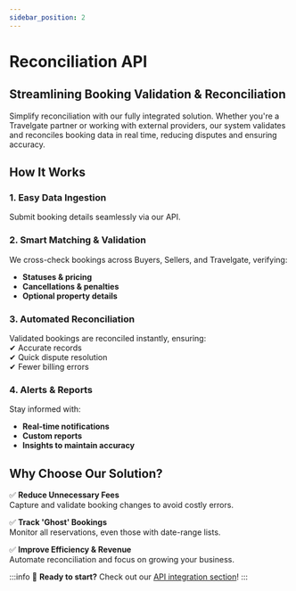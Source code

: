```yaml
---
sidebar_position: 2
---
```


# Reconciliation API

## Streamlining Booking Validation & Reconciliation

Simplify reconciliation with our fully integrated solution. Whether you're a Travelgate partner or working with external providers, our system validates and reconciles booking data in real time, reducing disputes and ensuring accuracy.

## How It Works

### 1. Easy Data Ingestion
Submit booking details seamlessly via our API.

### 2. Smart Matching & Validation
We cross-check bookings across Buyers, Sellers, and Travelgate, verifying:
- **Statuses & pricing**
- **Cancellations & penalties**
- **Optional property details**

### 3. Automated Reconciliation
Validated bookings are reconciled instantly, ensuring:  
✔ Accurate records  
✔ Quick dispute resolution  
✔ Fewer billing errors  

### 4. Alerts & Reports
Stay informed with:
- **Real-time notifications**
- **Custom reports**
- **Insights to maintain accuracy**

## Why Choose Our Solution?

✅ **Reduce Unnecessary Fees**  
Capture and validate booking changes to avoid costly errors.

✅ **Track 'Ghost' Bookings**  
Monitor all reservations, even those with date-range lists.

✅ **Improve Efficiency & Revenue**  
Automate reconciliation and focus on growing your business.

:::info
🚀 **Ready to start?** Check out our [API integration section](/docs/apps/reconciliation/quickstart/)!
:::

